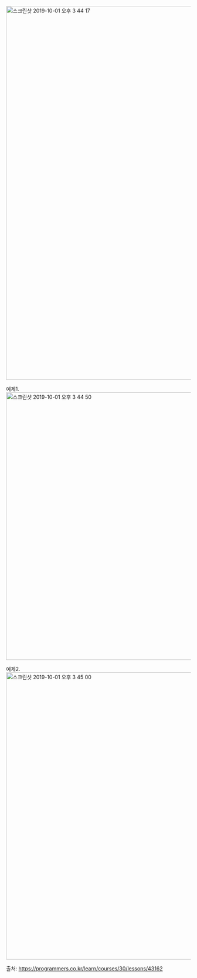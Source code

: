 <img width="1017" alt="스크린샷 2019-10-01 오후 3 44 17" src="https://user-images.githubusercontent.com/44438752/65940068-87560400-e462-11e9-9e44-088ce37e5b9c.png">

예제1. 
<img width="728" alt="스크린샷 2019-10-01 오후 3 44 50" src="https://user-images.githubusercontent.com/44438752/65940086-8f15a880-e462-11e9-9294-27c3f5cbd15f.png">

예제2.
<img width="781" alt="스크린샷 2019-10-01 오후 3 45 00" src="https://user-images.githubusercontent.com/44438752/65940082-8c1ab800-e462-11e9-8f72-5d0ffd787f3e.png">


출처: https://programmers.co.kr/learn/courses/30/lessons/43162
